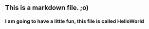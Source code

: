 ## This is a markdown file. ;o)
### I am going to have a little fun, this file is called HelloWorld
